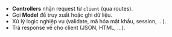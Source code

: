
- **Controllers** nhận request từ `client` (qua routes).
- Gọi **Model** để truy xuất hoặc ghi dữ liệu.
- Xử lý logic nghiệp vụ (validate, mã hóa mật khẩu, session, ...).
- Trả response về cho client (JSON, HTML, ...).